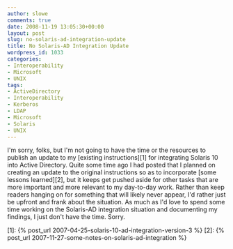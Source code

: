 ```yaml
---
author: slowe
comments: true
date: 2008-11-19 13:05:30+00:00
layout: post
slug: no-solaris-ad-integration-update
title: No Solaris-AD Integration Update
wordpress_id: 1033
categories:
- Interoperability
- Microsoft
- UNIX
tags:
- ActiveDirectory
- Interoperability
- Kerberos
- LDAP
- Microsoft
- Solaris
- UNIX
---
```


I'm sorry, folks, but I'm not going to have the time or the resources to publish an update to my [existing instructions][1] for integrating Solaris 10 into Active Directory. Quite some time ago I had posted that I planned on creating an update to the original instructions so as to incorporate [some lessons learned][2], but it keeps get pushed aside for other tasks that are more important and more relevant to my day-to-day work. Rather than keep readers hanging on for something that will likely never appear, I'd rather just be upfront and frank about the situation. As much as I'd love to spend some time working on the Solaris-AD integration situation and documenting my findings, I just don't have the time. Sorry.

[1]: {% post_url 2007-04-25-solaris-10-ad-integration-version-3 %}
[2]: {% post_url 2007-11-27-some-notes-on-solaris-ad-integration %}
